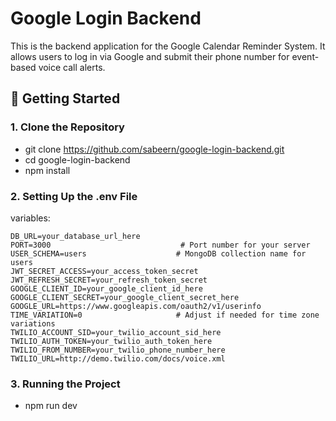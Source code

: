 # Google Login Backend

This is the backend application for the Google Calendar Reminder System. It allows users to log in via Google and submit their phone number for event-based voice call alerts.

## 🚀 Getting Started

### 1. Clone the Repository

  - git clone https://github.com/sabeern/google-login-backend.git
  - cd google-login-backend
  - npm install

### 2. Setting Up the .env File

variables:

	DB_URL=your_database_url_here
	PORT=3000                             # Port number for your server
	USER_SCHEMA=users                    # MongoDB collection name for users
	JWT_SECRET_ACCESS=your_access_token_secret
	JWT_REFRESH_SECRET=your_refresh_token_secret
	GOOGLE_CLIENT_ID=your_google_client_id_here
	GOOGLE_CLIENT_SECRET=your_google_client_secret_here
	GOOGLE_URL=https://www.googleapis.com/oauth2/v1/userinfo
	TIME_VARIATION=0                     # Adjust if needed for time zone variations
	TWILIO_ACCOUNT_SID=your_twilio_account_sid_here
	TWILIO_AUTH_TOKEN=your_twilio_auth_token_here
	TWILIO_FROM_NUMBER=your_twilio_phone_number_here
	TWILIO_URL=http://demo.twilio.com/docs/voice.xml

### 3. Running the Project

  - npm run dev
